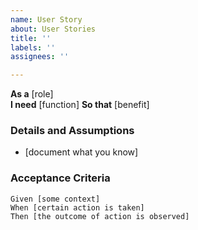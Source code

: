 ```yaml
---
name: User Story
about: User Stories
title: ''
labels: ''
assignees: ''

---
```


**As a** [role]  
 **I need** [function] 
**So that** [benefit] 

 ### Details and Assumptions
 * [document what you know]

 ### Acceptance Criteria  

 ```gherkin
 Given [some context]
 When [certain action is taken]
 Then [the outcome of action is observed]
 ```
